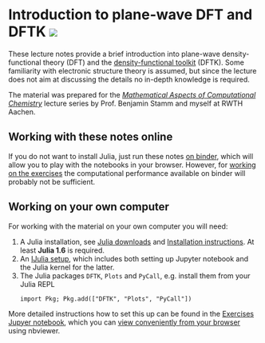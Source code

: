 # Introduction to plane-wave DFT and DFTK  [![][binder-img]][binder-url]

These lecture notes provide a brief introduction
into plane-wave density-functional theory (DFT)
and the [density-functional toolkit](https://dftk.org) (DFTK).
Some familiarity with electronic structure theory
is assumed, but since the lecture does not aim at discussing the details
no in-depth knowledge is required.

The material was prepared for the 
[*Mathematical Aspects of Computational Chemistry*](http://www.acom.rwth-aachen.de/3teaching/0classes/archiv/mathchem)
lecture series by Prof. Benjamin Stamm and myself at RWTH Aachen.

## Working with these notes online
If you do not want to install Julia, just run these notes
[on binder][binder-url],
which will allow you to play with the notebooks in your browser.
However, for [working on the exercises](https://nbviewer.jupyter.org/github/mfherbst/aachen_introduction_dftk/blob/master/4_Exercises.ipynb)
the computational performance available on binder will probably not be sufficient.

## Working on your own computer
For working with the material on your own computer you will need:

1. A Julia installation, see [Julia downloads](https://julialang.org/downloads/)
   and [Installation instructions](https://julialang.org/downloads/platform.html).
   At least **Julia 1.6** is required.
1. An [IJulia setup](https://github.com/JuliaLang/IJulia.jl),
   which includes both setting up Jupyter notebook and the Julia kernel for the latter.
1. The Julia packages `DFTK`, `Plots` and `PyCall`, e.g. install them from your Julia REPL
   ```
   import Pkg; Pkg.add(["DFTK", "Plots", "PyCall"])
   ```
   
More detailed instructions how to set this up can be found in the
[Exercises Jupyer notebook](https://nbviewer.jupyter.org/github/mfherbst/aachen_introduction_dftk/blob/master/4_Exercises.ipynb),
which you can [view conveniently from your browser](https://nbviewer.jupyter.org/github/mfherbst/aachen_introduction_dftk/blob/master/4_Exercises.ipynb)
using nbviewer.

[binder-url]: https://mybinder.org/v2/gh/mfherbst/aachen_introduction_dftk/master
[binder-img]: https://mybinder.org/badge_logo.svg
